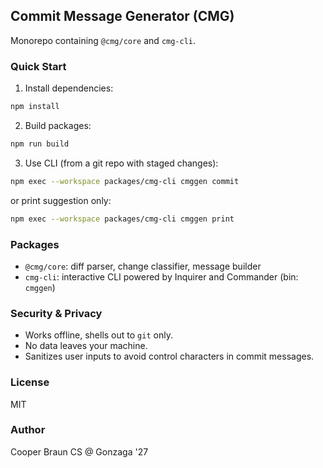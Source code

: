 ## Commit Message Generator (CMG)

Monorepo containing `@cmg/core` and `cmg-cli`.

### Quick Start

1. Install dependencies:

```bash
npm install
```

2. Build packages:

```bash
npm run build
```

3. Use CLI (from a git repo with staged changes):

```bash
npm exec --workspace packages/cmg-cli cmggen commit
```

or print suggestion only:

```bash
npm exec --workspace packages/cmg-cli cmggen print
```

### Packages

- `@cmg/core`: diff parser, change classifier, message builder
- `cmg-cli`: interactive CLI powered by Inquirer and Commander (bin: `cmggen`)

### Security & Privacy

- Works offline, shells out to `git` only.
- No data leaves your machine.
- Sanitizes user inputs to avoid control characters in commit messages.

### License

MIT

### Author

Cooper Braun
CS @ Gonzaga '27